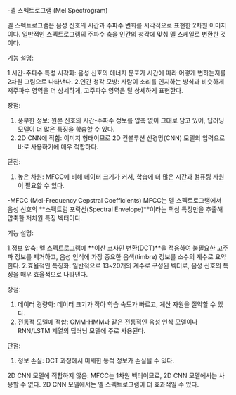 -멜 스펙트로그램 (Mel Spectrogram)

멜 스펙트로그램은 음성 신호의 시간과 주파수 변화를 시각적으로 표현한 2차원 이미지이다. 
일반적인 스펙트로그램의 주파수 축을 인간의 청각에 맞춰 멜 스케일로 변환한 것이다.

기능 설명:

1.시간-주파수 특성 시각화: 음성 신호의 에너지 분포가 시간에 따라 어떻게 변하는지를 2차원 그림으로 나타낸다.
2.인간 청각 모방: 사람이 소리를 인지하는 방식과 비슷하게 저주파수 영역을 더 상세하게, 고주파수 영역은 덜 상세하게 표현한다.

장점:

1. 풍부한 정보: 원본 신호의 시간-주파수 정보를 압축 없이 그대로 담고 있어, 딥러닝 모델이 더 많은 특징을 학습할 수 있다.
2. 2D CNN에 적합: 이미지 형태이므로 2D 컨볼루션 신경망(CNN) 모델의 입력으로 바로 사용하기에 매우 적합하다.

단점:

1. 높은 차원: MFCC에 비해 데이터 크기가 커서, 학습에 더 많은 시간과 컴퓨팅 자원이 필요할 수 있다.

-MFCC (Mel-Frequency Cepstral Coefficients)
MFCC는 멜 스펙트로그램에서 음성 신호의 **스펙트럼 포락선(Spectral Envelope)**이라는 핵심 특징만을 추출해 압축한 저차원 특징 벡터이다.

기능 설명:

1.정보 압축: 멜 스펙트로그램에 **이산 코사인 변환(DCT)**을 적용하여 불필요한 고주파 정보를 제거하고, 
음성 인식에 가장 중요한 음색(timbre) 정보를 소수의 계수로 요약한다.
2.효율적인 특징화: 일반적으로 13~20개의 계수로 구성된 벡터로, 음성 신호의 특징을 매우 효율적으로 나타낸다.

장점:

1. 데이터 경량화: 데이터 크기가 작아 학습 속도가 빠르고, 계산 자원을 절약할 수 있다.
2. 전통적 모델에 적합: GMM-HMM과 같은 전통적인 음성 인식 모델이나 RNN/LSTM 계열의 딥러닝 모델에 주로 사용된다.

단점:

1. 정보 손실: DCT 과정에서 미세한 동적 정보가 손실될 수 있다.

2D CNN 모델에 적합하지 않음: MFCC는 1차원 벡터이므로, 2D CNN 모델에서는 사용할 수 없다.
2D CNN 모델에서는 멜 스펙트로그램이 더 효과적일 수 있다.
